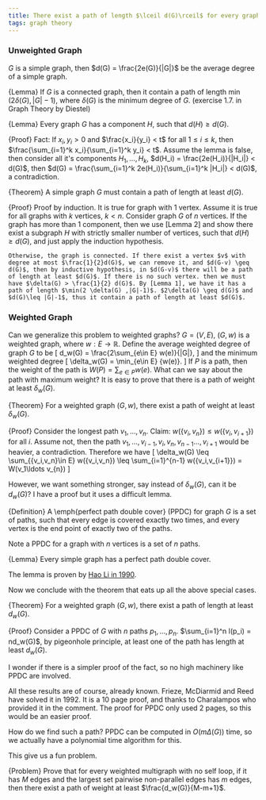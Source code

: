 ```yaml
---
title: There exist a path of length $\lceil d(G)\rceil$ for every graph $G$
tags: graph theory
---
```

### Unweighted Graph
$G$ is a simple graph, then $d(G) = \frac{2e(G)}{|G|}$ be the average degree of a simple graph.

{Lemma}
    If $G$ is a connected graph, then it contain a path of length $\min(2\delta(G), |G|-1)$, where $\delta(G)$ is the minimum degree of $G$. (exercise 1.7. in Graph Theory by Diestel)

{Lemma}
    Every graph $G$ has a component $H$, such that $d(H)\geq d(G)$.

{Proof}
    Fact: If $x_i,y_i>0$ and $\frac{x_i}{y_i} < t$ for all $1\leq i\leq k$, then $\frac{\sum_{i=1}^k x_i}{\sum_{i=1}^k y_i} < t$. Assume the lemma is false, then consider all it's components $H_1,\ldots,H_k$, $d(H_i) = \frac{2e(H_i)}{|H_i|} < d(G)$, then $d(G) = \frac{\sum_{i=1}^k 2e(H_i)}{\sum_{i=1}^k |H_i|} < d(G)$, a contradiction.
 
{Theorem}
    A simple graph $G$ must contain a path of length at least $d(G)$.

{Proof}
    Proof by induction. It is true for graph with 1 vertex. Assume it is true for all graphs with $k$ vertices, $k < n$. Consider graph $G$ of $n$ vertices. If the graph has more than 1 component, then we use [Lemma 2] and show there exist a subgraph $H$ with strictly smaller number of vertices, such that $d(H)\geq d(G)$, and just apply the induction hypothesis.

    Otherwise, the graph is connected. If there exist a vertex $v$ with degree at most $\frac{1}{2}d(G)$, we can remove it, and $d(G-v) \geq d(G)$, then by inductive hypothesis, in $d(G-v)$ there will be a path of length at least $d(G)$. If there is no such vertex. then we must have $\delta(G) > \frac{1}{2} d(G)$. By [Lemma 1], we have it has a path of length $\min(2 \delta(G) ,|G|-1)$. $2\delta(G) \geq d(G)$ and $d(G)\leq |G|-1$, thus it contain a path of length at least $d(G)$.

### Weighted Graph
Can we generalize this problem to weighted graphs?
$G=(V,E)$, $(G,w)$ is a weighted graph, where $w: E\to \mathbb{R}$. Define the average weighted degree of graph $G$ to be 
\[
d_w(G) = \frac{2\sum_{e\in E} w(e)}{|G|},
\]
and the minimum weighted degree
\[
\delta_w(G) = \min_{e\in E} \{w(e)\}.
\]
If $P$ is a path, then the weight of the path is $W(P) = \sum_{e\in P} w(e)$. What can we say about the path with maximum weight? 
It is easy to prove that there is a path of weight at least $\delta_w(G)$. 

{Theorem}
    For a weighted graph $(G,w)$, there exist a path of weight at least $\delta_w(G)$. 

{Proof}
    Consider the longest path $v_1,\ldots,v_n$. Claim: $w(\{v_i,v_n\})\leq w(\{v_i,v_{i+1}\})$ for all $i$. Assume not, then the path $v_1,\ldots,v_{i-1},v_i,v_n,v_{n-1}\ldots,v_{i+1}$ would be heavier, a contradiction. Therefore we have
    \[
    \delta_w(G) \leq \sum_{\{v_i,v_n\}\in E} w(\{v_i,v_n\}) \leq \sum_{i=1}^{n-1} w(\{v_i,v_{i+1}\})  = W(v_1\ldots v_{n})
    \]

However, we want something stronger, say instead of $\delta_w(G)$, can it be $d_w(G)$? I have a proof but it uses a difficult lemma.

{Definition}
    A \emph{perfect path double cover} (PPDC) for graph $G$ is a set of paths, such that every edge is covered exactly two times, and every vertex is the end point of exactly two of the paths. 

Note a PPDC for a graph with $n$ vertices is a set of $n$ paths.

{Lemma}
    Every simple graph has a perfect path double cover.

The lemma is proven by [Hao Li in 1990](http://onlinelibrary.wiley.com/doi/10.1002/jgt.3190140604/abstract). 

Now we conclude with the theorem that eats up all the above special cases.

{Theorem}
    For a weighted graph $(G,w)$, there exist a path of length at least $d_w(G)$. 

{Proof}
    Consider a PPDC of $G$ with $n$ paths $p_1,\ldots,p_n$. $\sum_{i=1}^n l(p_i) = nd_w(G)$, by pigeonhole principle, at least one of the path has length at least $d_w(G)$.

I wonder if there is a simpler proof of the fact, so no high machinery like PPDC are involved. 

All these results are of course, already known. Frieze, McDiarmid and Reed have solved it in 1992. It is a 10 page proof, and thanks to Charalampos who provided it in the comment. The proof for PPDC only used 2 pages, so this would be an easier proof. 

How do we find such a path? PPDC can be computed in $O(m\Delta(G))$ time, so we actually have a polynomial time algorithm for this.

This give us a fun problem.

{Problem}
    Prove that for every weighted multigraph with no self loop, if it has $M$ edges and the largest set pairwise non-parallel edges has $m$ edges, then there exist a path of weight at least $\frac{d_w(G)}{M-m+1}$.
